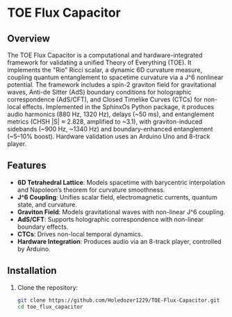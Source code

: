 # TOE Flux Capacitor

## Overview
The TOE Flux Capacitor is a computational and hardware-integrated framework for validating a unified Theory of Everything (TOE). It implements the "Rio" Ricci scalar, a dynamic 6D curvature measure, coupling quantum entanglement to spacetime curvature via a J^6 nonlinear potential. The framework includes a spin-2 graviton field for gravitational waves, Anti-de Sitter (AdS) boundary conditions for holographic correspondence (AdS/CFT), and Closed Timelike Curves (CTCs) for non-local effects. Implemented in the SphinxOs Python package, it produces audio harmonics (880 Hz, 1320 Hz), delays (~50 ms), and entanglement metrics (CHSH |S| ≈ 2.828, amplified to ~3.1), with graviton-induced sidebands (~900 Hz, ~1340 Hz) and boundary-enhanced entanglement (~5–10% boost). Hardware validation uses an Arduino Uno and 8-track player.

## Features
- **6D Tetrahedral Lattice**: Models spacetime with barycentric interpolation and Napoleon’s theorem for curvature smoothness.
- **J^6 Coupling**: Unifies scalar field, electromagnetic currents, quantum state, and curvature.
- **Graviton Field**: Models gravitational waves with non-linear J^6 coupling.
- **AdS/CFT**: Supports holographic correspondence with non-linear boundary effects.
- **CTCs**: Drives non-local temporal dynamics.
- **Hardware Integration**: Produces audio via an 8-track player, controlled by Arduino.

## Installation
1. Clone the repository:
   ```bash
   git clone https://github.com/Holedozer1229/TOE-Flux-Capacitor.git
   cd toe_flux_capacitor
